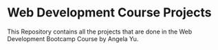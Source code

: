 # Web Development Course Projects

This Repository contains all the projects that are done in the Web Development Bootcamp Course by Angela Yu. 
